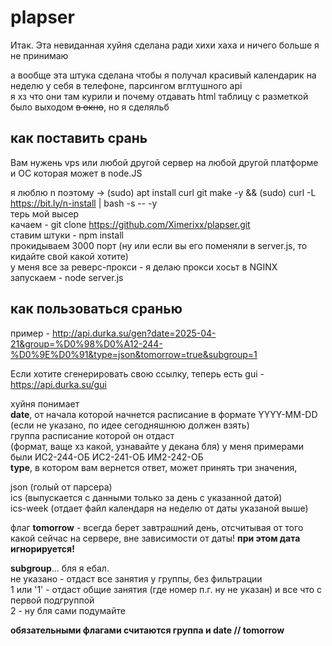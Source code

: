 
# plapser

Итак. Эта невиданная хуйня сделана ради хихи хаха и ничего больше я не принимаю

а вообще эта штука сделана чтобы я получал красивый календарик на неделю у себя в телефоне, парсингом вглтушного api  
я хз что они там курили и почему отдавать html таблицу с разметкой было выходом ~~в окно~~, но я сделяльб

## как поставить срань

Вам нужень vps или любой другой сервер на любой другой платформе и ОС которая может в node.JS 

я люблю n поэтому -> (sudo) apt install curl git make -y && (sudo) curl -L <https://bit.ly/n-install> | bash -s -- -y  
терь мой высер  
качаем - git clone <https://github.com/Ximerixx/plapser.git>  
ставим штуки - npm install  
прокидываем 3000 порт (ну или если вы его поменяли в server.js, то кидайте свой какой хотите)  
у меня все за реверс-прокси - я делаю прокси хосьт в NGINX  
запускаем - node server.js

## как пользоваться сранью

пример - <http://api.durka.su/gen?date=2025-04-21&group=%D0%98%D0%A12-244-%D0%9E%D0%91&type=json&tomorrow=true&subgroup=1>

Если хотите сгенерировать свою ссылку, теперь есть gui - <https://api.durka.su/gui>

хуйня понимает  
**date**, от начала которой начнется расписание в формате YYYY-MM-DD (если не указано, по идее сегодняшнюю должен взять)  
группа расписание которой он отдаст  
(формат, ваще хз какой, узнавайте у декана бля) у меня примерами были ИС2-244-ОБ ИС2-241-ОБ ИМ2-242-ОБ  
**type**, в котором вам вернется ответ, может принять три значения, 

json (голый от парсера)  
ics (выпускается с данными только за день с указанной датой)   
ics-week (отдает файл календаря на неделю от даты указаной выше)

флаг **tomorrow** - всегда берет завтрашний день, отсчитывая от того какой сейчас на сервере, вне зависимости от даты! **при этом дата игнорируется!**

**subgroup**... бля я ебал.  
не указано - отдаст все занятия у группы, без фильтрации  
1 или '1' - отдаст общие занятия (где номер п.г. ну не указан) и все что с первой подгруппой  
2 - ну бля сами подумайте  
  
**обязательными флагами считаются группа и date // tomorrow**
